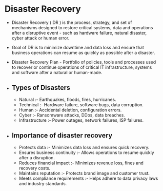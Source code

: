 # Disaster Recovery
- Disaster Recovery ( DR ) is the process, strategy, and set of mechanisms designed to restore critical systems, data and operations after a disruptive event - such as hardware failure, natural disaster, cyber attack or human error.
- Goal of DR is to minimize downtime and data loss and ensure that business operations can resume as quickly as possible after a disaster.
- Disaster Recovery Plan - Portfolio of policies, tools and processes used to recover or continue operations of critical IT infrastructure, systems and software after a natural or human-made.

- ## Types of Disasters
	- Natural :- Earthquakes, floods, fires, hurricanes.
	- Technical :- Hardware failure, software bugs, data corruption.
	- Human :- Accidental deletion, configuration errors.
	- Cyber :- Ransomware attacks, DDos, data breaches.
	- Infrastructure :- Power outages, network failures, ISP failures.

- ## Importance of disaster recovery
	- Protects data :- Minimizes data loss and ensures quick recovery.
	- Ensures business continuity :- Allows operations to resume quickly after a disruption.
	- Reduces financial impact :- Minimizes revenue loss, fines and recovery costs.
	- Maintains reputation :- Protects brand image and customer trust.
	- Meets compliance requirements :- Helps adhere to data privacy laws and industry standards.
